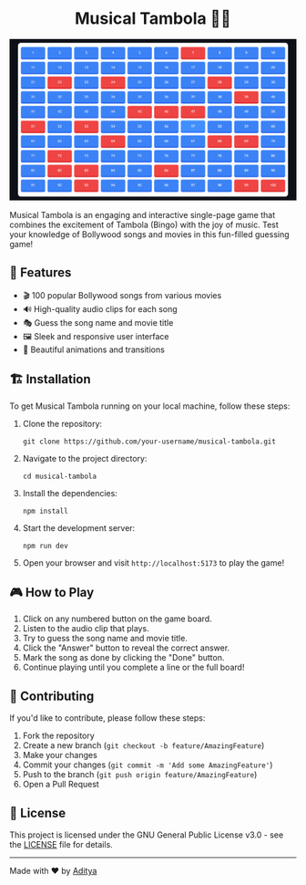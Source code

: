 <h1 align="center">Musical Tambola 🎵🎲</h1>

![Musical Tambola](src/assets/game_preview.png)

Musical Tambola is an engaging and interactive single-page game that combines the excitement of Tambola (Bingo) with the joy of music. Test your knowledge of Bollywood songs and movies in this fun-filled guessing game!

## 🌟 Features

- 🎬 100 popular Bollywood songs from various movies
- 🔊 High-quality audio clips for each song
- 🎭 Guess the song name and movie title
- 🖼️ Sleek and responsive user interface
- 🌈 Beautiful animations and transitions

## 🏗️ Installation

To get Musical Tambola running on your local machine, follow these steps:

1. Clone the repository:
   ```
   git clone https://github.com/your-username/musical-tambola.git
   ```

2. Navigate to the project directory:
   ```
   cd musical-tambola
   ```

3. Install the dependencies:
   ```
   npm install
   ```

4. Start the development server:
   ```
   npm run dev
   ```

5. Open your browser and visit `http://localhost:5173` to play the game!

## 🎮 How to Play

1. Click on any numbered button on the game board.
2. Listen to the audio clip that plays.
3. Try to guess the song name and movie title.
4. Click the "Answer" button to reveal the correct answer.
5. Mark the song as done by clicking the "Done" button.
6. Continue playing until you complete a line or the full board!

## 🤝 Contributing

If you'd like to contribute, please follow these steps:

1. Fork the repository
2. Create a new branch (`git checkout -b feature/AmazingFeature`)
3. Make your changes
4. Commit your changes (`git commit -m 'Add some AmazingFeature'`)
5. Push to the branch (`git push origin feature/AmazingFeature`)
6. Open a Pull Request

## 📜 License

This project is licensed under the GNU General Public License v3.0 - see the [LICENSE](LICENSE) file for details.

---

Made with ❤️ by [Aditya](https://bento.me/aditya-byte)
